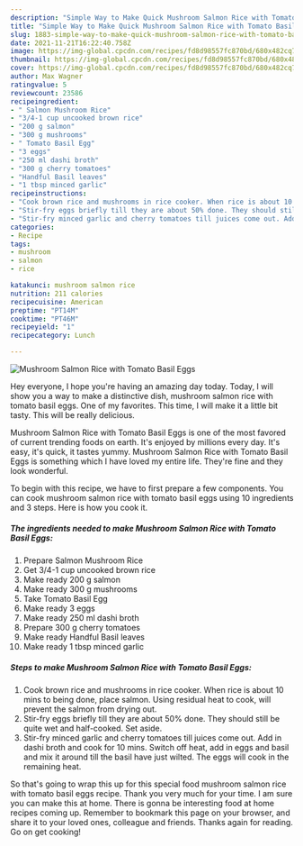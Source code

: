 ```yaml
---
description: "Simple Way to Make Quick Mushroom Salmon Rice with Tomato Basil Eggs"
title: "Simple Way to Make Quick Mushroom Salmon Rice with Tomato Basil Eggs"
slug: 1883-simple-way-to-make-quick-mushroom-salmon-rice-with-tomato-basil-eggs
date: 2021-11-21T16:22:40.758Z
image: https://img-global.cpcdn.com/recipes/fd8d98557fc870bd/680x482cq70/mushroom-salmon-rice-with-tomato-basil-eggs-recipe-main-photo.jpg
thumbnail: https://img-global.cpcdn.com/recipes/fd8d98557fc870bd/680x482cq70/mushroom-salmon-rice-with-tomato-basil-eggs-recipe-main-photo.jpg
cover: https://img-global.cpcdn.com/recipes/fd8d98557fc870bd/680x482cq70/mushroom-salmon-rice-with-tomato-basil-eggs-recipe-main-photo.jpg
author: Max Wagner
ratingvalue: 5
reviewcount: 23586
recipeingredient:
- " Salmon Mushroom Rice"
- "3/4-1 cup uncooked brown rice"
- "200 g salmon"
- "300 g mushrooms"
- " Tomato Basil Egg"
- "3 eggs"
- "250 ml dashi broth"
- "300 g cherry tomatoes"
- "Handful Basil leaves"
- "1 tbsp minced garlic"
recipeinstructions:
- "Cook brown rice and mushrooms in rice cooker. When rice is about 10 mins to being done, place salmon. Using residual heat to cook, will prevent the salmon from drying out."
- "Stir-fry eggs briefly till they are about 50% done. They should still be quite wet and half-cooked. Set aside."
- "Stir-fry minced garlic and cherry tomatoes till juices come out. Add in dashi broth and cook for 10 mins. Switch off heat, add in eggs and basil and mix it around till the basil have just wilted. The eggs will cook in the remaining heat."
categories:
- Recipe
tags:
- mushroom
- salmon
- rice

katakunci: mushroom salmon rice 
nutrition: 211 calories
recipecuisine: American
preptime: "PT14M"
cooktime: "PT46M"
recipeyield: "1"
recipecategory: Lunch

---
```



![Mushroom Salmon Rice with Tomato Basil Eggs](https://img-global.cpcdn.com/recipes/fd8d98557fc870bd/680x482cq70/mushroom-salmon-rice-with-tomato-basil-eggs-recipe-main-photo.jpg)

Hey everyone, I hope you're having an amazing day today. Today, I will show you a way to make a distinctive dish, mushroom salmon rice with tomato basil eggs. One of my favorites. This time, I will make it a little bit tasty. This will be really delicious.

Mushroom Salmon Rice with Tomato Basil Eggs is one of the most favored of current trending foods on earth. It's enjoyed by millions every day. It's easy, it's quick, it tastes yummy. Mushroom Salmon Rice with Tomato Basil Eggs is something which I have loved my entire life. They're fine and they look wonderful.




To begin with this recipe, we have to first prepare a few components. You can cook mushroom salmon rice with tomato basil eggs using 10 ingredients and 3 steps. Here is how you cook it.

<!--inarticleads1-->

##### The ingredients needed to make Mushroom Salmon Rice with Tomato Basil Eggs:

1. Prepare  Salmon Mushroom Rice
1. Get 3/4-1 cup uncooked brown rice
1. Make ready 200 g salmon
1. Make ready 300 g mushrooms
1. Take  Tomato Basil Egg
1. Make ready 3 eggs
1. Make ready 250 ml dashi broth
1. Prepare 300 g cherry tomatoes
1. Make ready Handful Basil leaves
1. Make ready 1 tbsp minced garlic




<!--inarticleads2-->

##### Steps to make Mushroom Salmon Rice with Tomato Basil Eggs:

1. Cook brown rice and mushrooms in rice cooker. When rice is about 10 mins to being done, place salmon. Using residual heat to cook, will prevent the salmon from drying out.
1. Stir-fry eggs briefly till they are about 50% done. They should still be quite wet and half-cooked. Set aside.
1. Stir-fry minced garlic and cherry tomatoes till juices come out. Add in dashi broth and cook for 10 mins. Switch off heat, add in eggs and basil and mix it around till the basil have just wilted. The eggs will cook in the remaining heat.




So that's going to wrap this up for this special food mushroom salmon rice with tomato basil eggs recipe. Thank you very much for your time. I am sure you can make this at home. There is gonna be interesting food at home recipes coming up. Remember to bookmark this page on your browser, and share it to your loved ones, colleague and friends. Thanks again for reading. Go on get cooking!
